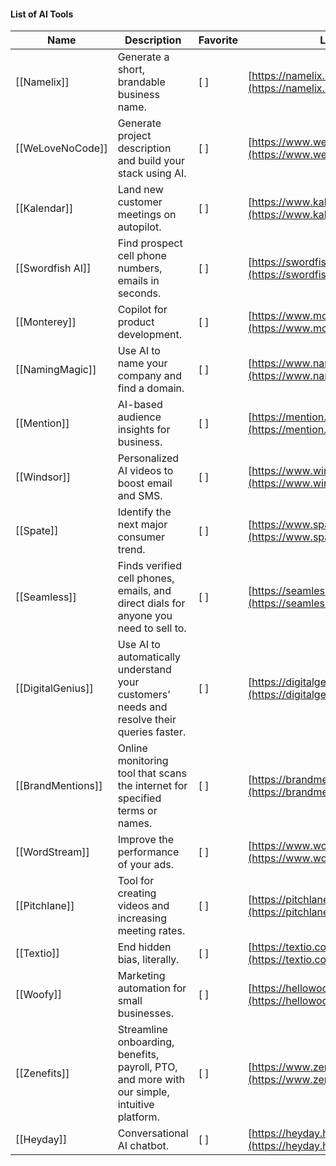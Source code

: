 #### List of AI Tools

|Name|Description|Favorite|Link|![](https://www.notion.so/icons/tag_gray.svg)Tags|
|---|---|---|---|---|
|[[Namelix]]|Generate a short, brandable business name.|[ ]|[https://namelix.com/](https://namelix.com/)|Business|
|[[WeLoveNoCode]]|Generate project description and build your stack using AI.|[ ]|[https://www.welovenocode.com/](https://www.welovenocode.com/)|Business|
|[[Kalendar]]|Land new customer meetings on autopilot.|[ ]|[https://www.kalendar.ai/](https://www.kalendar.ai/)|Business|
|[[Swordfish AI]]|Find prospect cell phone numbers, emails in seconds.|[ ]|[https://swordfish.ai/](https://swordfish.ai/)|Business|
|[[Monterey]]|Copilot for product development.|[ ]|[https://www.monterey.ai/](https://www.monterey.ai/)|Business|
|[[NamingMagic]]|Use AI to name your company and find a domain.|[ ]|[https://www.namingmagic.com/](https://www.namingmagic.com/)|Business|
|[[Mention]]|AI-based audience insights for business.|[ ]|[https://mention.com/](https://mention.com/)|Business|
|[[Windsor]]|Personalized AI videos to boost email and SMS.|[ ]|[https://www.windsor.io/](https://www.windsor.io/)|Business, Image & Video|
|[[Spate]]|Identify the next major consumer trend.|[ ]|[https://www.spate.nyc/](https://www.spate.nyc/)|Business|
|[[Seamless]]|Finds verified cell phones, emails, and direct dials for anyone you need to sell to.|[ ]|[https://seamless.ai/](https://seamless.ai/)|Business|
|[[DigitalGenius]]|Use AI to automatically understand your customers’ needs and resolve their queries faster.|[ ]|[https://digitalgenius.com/](https://digitalgenius.com/)|Business|
|[[BrandMentions]]|Online monitoring tool that scans the internet for specified terms or names.|[ ]|[https://brandmentions.com/](https://brandmentions.com/)|Business|
|[[WordStream]]|Improve the performance of your ads.|[ ]|[https://www.wordstream.com/](https://www.wordstream.com/)|Business|
|[[Pitchlane]]|Tool for creating videos and increasing meeting rates.|[ ]|[https://pitchlane.io/](https://pitchlane.io/)|Business|
|[[Textio]]|End hidden bias, literally.|[ ]|[https://textio.com/](https://textio.com/)|Business|
|[[Woofy]]|Marketing automation for small businesses.|[ ]|[https://hellowoofy.com/](https://hellowoofy.com/)|Business, Marketing|
|[[Zenefits]]|Streamline onboarding, benefits, payroll, PTO, and more with our simple, intuitive platform.|[ ]|[https://www.zenefits.com/](https://www.zenefits.com/)|Business|
|[[Heyday]]|Conversational AI chatbot.|[ ]|[https://heyday.hootsuite.com/](https://heyday.hootsuite.com/)|Business|